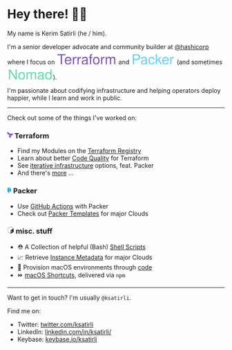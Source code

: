 # Hey there! 👋🏼

My name is Kerim Satirli (he / him).

I'm a senior developer advocate and community builder at [@hashicorp](https://github.com/hashicorp) where I focus on ![HashiCorp Terraform](https://raw.githubusercontent.com/ksatirli/ksatirli/main/assets/hashicorp-terraform.svg) and ![HashiCorp Packer](https://raw.githubusercontent.com/ksatirli/ksatirli/main/assets/hashicorp-packer.svg) (and sometimes ![HashiCorp Nomad](https://raw.githubusercontent.com/ksatirli/ksatirli/main/assets/hashicorp-nomad.svg)).

I'm passionate about codifying infrastructure and helping operators deploy happier, while I learn and work in public.

---

Check out some of the things I've worked on:

### ![HashiCorp Terraform](https://raw.githubusercontent.com/ksatirli/ksatirli/main/assets/hashicorp-terraform-icon.png)  Terraform

* Find my Modules on the [Terraform Registry](https://registry.terraform.io/namespaces/operatehappy)
* Learn about better [Code Quality](https://github.com/ksatirli/code-quality-for-terraform) for Terraform
* See [iterative infrastructure](https://github.com/ksatirli/iterative-infrastructure) options, feat. Packer
* And there's [more](https://github.com/ksatirli?tab=repositories&q=terraform&type=public) &hellip;

### ![HashiCorp Packer](https://raw.githubusercontent.com/ksatirli/ksatirli/main/assets/hashicorp-packer-icon.png)  Packer

* Use [GitHub Actions](https://github.com/marketplace/actions/packer-github-actions) with Packer
* Check out [Packer Templates](https://github.com/operatehappy/packer-hashicorp) for major Clouds

### ![Bash](https://raw.githubusercontent.com/ksatirli/ksatirli/main/assets/bash-icon.png)  misc. stuff

* ⛑️ A Collection of helpful (Bash) [Shell Scripts](https://github.com/operatehappy/shell-helpers)
* 📈 Retrieve [Instance Metadata](https://github.com/operatehappy/instance-metadata) for major Clouds
* 📍 Provision macOS environments through [code](https://github.com/operatehappy/place)
* ⏩ [macOS Shortcuts](https://github.com/operatehappy/shortcuts), delivered via `npm`

---

Want to get in touch? I'm usually `@ksatirli`.

Find me on:

* Twitter: [twitter.com/ksatirli](https://twitter.com/ksatirli)
* LinkedIn: [linkedin.com/in/ksatirli/](https://www.linkedin.com/in/ksatirli/)
* Keybase: [keybase.io/ksatirli](https://keybase.io/ksatirli)
